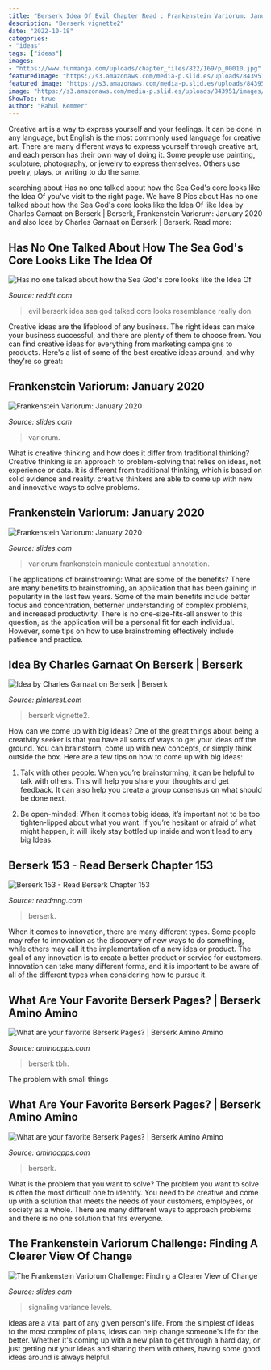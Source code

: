 ```yaml
---
title: "Berserk Idea Of Evil Chapter Read : Frankenstein Variorum: January 2020"
description: "Berserk vignette2"
date: "2022-10-18"
categories:
- "ideas"
tags: ["ideas"]
images:
- "https://www.funmanga.com/uploads/chapter_files/822/169/p_00010.jpg"
featuredImage: "https://s3.amazonaws.com/media-p.slid.es/uploads/843951/images/6347033/P2-variants-dots.png"
featured_image: "https://s3.amazonaws.com/media-p.slid.es/uploads/843951/images/6347033/P2-variants-dots.png"
image: "https://s3.amazonaws.com/media-p.slid.es/uploads/843951/images/6347033/P2-variants-dots.png"
ShowToc: true
author: "Rahul Kemmer"
---
```



Creative art is a way to express yourself and your feelings. It can be done in any language, but English is the most commonly used language for creative art. There are many different ways to express yourself through creative art, and each person has their own way of doing it. Some people use painting, sculpture, photography, or jewelry to express themselves. Others use poetry, plays, or writing to do the same.

	

		
searching about Has no one talked about how the Sea God&#039;s core looks like the Idea Of you've visit to the right page. We have 8 Pics about Has no one talked about how the Sea God&#039;s core looks like the Idea Of like Idea by Charles Garnaat on Berserk | Berserk, Frankenstein Variorum: January 2020 and also Idea by Charles Garnaat on Berserk | Berserk. Read more:
		
    
## Has No One Talked About How The Sea God&#039;s Core Looks Like The Idea Of

<img loading=lazy src="http://i.imgur.com/dV9rW9Q.jpg" onerror="this.onerror=null;this.src='https://tse1.mm.bing.net/th?id=OIP.fcPM0pKiT3EusMRhufIgEgHaKg&amp;pid=15.1';" alt="Has no one talked about how the Sea God&#039;s core looks like the Idea Of">

_Source: reddit.com_

>evil berserk idea sea god talked core looks resemblance really don. 

	

Creative ideas are the lifeblood of any business. The right ideas can make your business successful, and there are plenty of them to choose from. You can find creative ideas for everything from marketing campaigns to products. Here's a list of some of the best creative ideas around, and why they're so great: 

    
## Frankenstein Variorum: January 2020

<img loading=lazy src="https://s3.amazonaws.com/media-p.slid.es/uploads/647389/images/6929895/FV_Wireframes.png" onerror="this.onerror=null;this.src='https://tse1.mm.bing.net/th?id=OIP.3QBJ6HF_JAzfiY0_b1jbewHaEK&amp;pid=15.1';" alt="Frankenstein Variorum: January 2020">

_Source: slides.com_

>variorum. 

	

What is creative thinking and how does it differ from traditional thinking?
Creative thinking is an approach to problem-solving that relies on ideas, not experience or data. It is different from traditional thinking, which is based on solid evidence and reality. creative thinkers are able to come up with new and innovative ways to solve problems.

    
## Frankenstein Variorum: January 2020

<img loading=lazy src="https://s3.amazonaws.com/media-p.slid.es/uploads/647389/images/6929681/c071831-Tunneling-variant.png" onerror="this.onerror=null;this.src='https://tse3.mm.bing.net/th?id=OIP.GZN6SYGQ532foUsBV_U1EAHaEg&amp;pid=15.1';" alt="Frankenstein Variorum: January 2020">

_Source: slides.com_

>variorum frankenstein manicule contextual annotation. 

	

The applications of brainstroming: What are some of the benefits?
There are many benefits to brainstroming, an application that has been gaining in popularity in the last few years. Some of the main benefits include better focus and concentration, betterner understanding of complex problems, and increased productivity. There is no one-size-fits-all answer to this question, as the application will be a personal fit for each individual. However, some tips on how to use brainstroming effectively include patience and practice.

    
## Idea By Charles Garnaat On Berserk | Berserk

<img loading=lazy src="https://i.pinimg.com/236x/79/25/97/792597e68f715ce544e51344ce9ca395.jpg" onerror="this.onerror=null;this.src='https://tse3.mm.bing.net/th?id=OIP.uasbDKa5f_ng-U-9wTfClgC7Es&amp;pid=15.1';" alt="Idea by Charles Garnaat on Berserk | Berserk">

_Source: pinterest.com_

>berserk vignette2. 

	

How can we come up with big ideas?
One of the great things about being a creativity seeker is that you have all sorts of ways to get your ideas off the ground. You can brainstorm, come up with new concepts, or simply think outside the box. Here are a few tips on how to come up with big ideas:
1) Talk with other people: When you’re brainstorming, it can be helpful to talk with others. This will help you share your thoughts and get feedback. It can also help you create a group consensus on what should be done next.

2) Be open-minded: When it comes tobig ideas, it’s important not to be too tighten-lipped about what you want. If you’re hesitant or afraid of what might happen, it will likely stay bottled up inside and won’t lead to any big Ideas.

    
## Berserk 153 - Read Berserk Chapter 153

<img loading=lazy src="https://www.funmanga.com/uploads/chapter_files/822/169/p_00010.jpg" onerror="this.onerror=null;this.src='https://tse1.mm.bing.net/th?id=OIP.bH3Ulh75pJoT_U_I3Jc2qQHaLO&amp;pid=15.1';" alt="Berserk 153 - Read Berserk Chapter 153">

_Source: readmng.com_

>berserk. 

	

When it comes to innovation, there are many different types. Some people may refer to innovation as the discovery of new ways to do something, while others may call it the implementation of a new idea or product. The goal of any innovation is to create a better product or service for customers. Innovation can take many different forms, and it is important to be aware of all of the different types when considering how to pursue it.

    
## What Are Your Favorite Berserk Pages? | Berserk Amino Amino

<img loading=lazy src="https://pm1.narvii.com/7174/46ab088704214bc1ac182024e2c593663be03842r1-1132-1600v2_hq.jpg" onerror="this.onerror=null;this.src='https://tse2.mm.bing.net/th?id=OIP._WhxD1MS83uFWO8gkNKZJgHaKe&amp;pid=15.1';" alt="What are your favorite Berserk Pages? | Berserk Amino Amino">

_Source: aminoapps.com_

>berserk tbh. 

	

The problem with small things
 

    
## What Are Your Favorite Berserk Pages? | Berserk Amino Amino

<img loading=lazy src="https://pm1.narvii.com/7182/1f5941d4f6663fef9fca67da4e67a3cf3e768b0cr1-1232-978v2_hq.jpg" onerror="this.onerror=null;this.src='https://tse4.mm.bing.net/th?id=OIP.Z900mKt8nVs9VGDpPBOL2AHaF3&amp;pid=15.1';" alt="What are your favorite Berserk Pages? | Berserk Amino Amino">

_Source: aminoapps.com_

>berserk. 

	

What is the problem that you want to solve?
The problem you want to solve is often the most difficult one to identify. You need to be creative and come up with a solution that meets the needs of your customers, employees, or society as a whole. There are many different ways to approach problems and there is no one solution that fits everyone.

    
## The Frankenstein Variorum Challenge: Finding A Clearer View Of Change

<img loading=lazy src="https://s3.amazonaws.com/media-p.slid.es/uploads/843951/images/6347033/P2-variants-dots.png" onerror="this.onerror=null;this.src='https://tse2.mm.bing.net/th?id=OIP.j3uSXbGVy98DIPU9WZtpXAHaDg&amp;pid=15.1';" alt="The Frankenstein Variorum Challenge: Finding a Clearer View of Change">

_Source: slides.com_

>signaling variance levels. 

	

Ideas are a vital part of any given person's life. From the simplest of ideas to the most complex of plans, ideas can help change someone's life for the better. Whether it's coming up with a new plan to get through a hard day, or just getting out your ideas and sharing them with others, having some good ideas around is always helpful.

